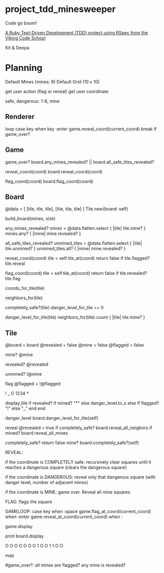 # project_tdd_minesweeper
Code go boom!

[A Ruby Test-Driven Development (TDD) project using RSpec from the Viking Code School](http://www.vikingcodeschool.com)

Kit & Deepa

# Planning

Default Mines (mines: 9)
Default Grid (10 x 10)

get user action (flag or reveal)
get user coordinate

safe, dangerous: 1-8, mine

## Renderer
  loop
    case key
    when key :enter
      game.reveal_coord(current_coord)
    break if game_over?

## Game
  game_over?
    board.any_mines_revealed? ||
    board.all_safe_tiles_revealed?

  reveal_coord(coord)
    board.reveal_coord(coord)

  flag_coord(coord)
     board.flag_coord(coord)

## Board
  @data = [ [tile, tile, tile], [tile, tile, tile] ]
  Tile.new(board: self)

  build_board(mines, size)

  any_mines_revealed?
    mines = @data.flatten.select { |tile| tile.mine? }
    mines.any? { |mine| mine.revealed? }

  all_safe_tiles_revealed?
    unmined_tiles = @data.flatten.select { |tile| tile.unmined? }
    unmined_tiles.all? { |mine| mine.revealed? }

  reveal_coord(coord)
   tile = self.tile_at(coord)
   return false if tile.flagged?
   tile.reveal

  flag_coord(coord)
   tile = self.tile_at(coord)
   return false if tile.revealed?
   tile.flag

  coords_for_tile(tile)

  neighbors_for(tile)

  completely_safe?(tile)
    danger_level_for_tile == 0

  danger_level_for_tile(tile)
    neighbors_for(tile).count { |tile| tile.mine? }


## Tile
  @board = board
  @revealed = false
  @mine = false
  @flagged = false

  mine?
    @mine

  revealed?
    @revealed

  unmined?
    !@mine

  flag
    @flagged = !@flagged

! _     O 1234 *

  display_tile
    if revealed?
      if mined?
        "*"
      else
        danger_level.to_s
    else
      if flagged?
        "!"
      else
        "_"
      end
    end

  danger_level
    board.danger_level_for_tile(self)

  reveal
    @revealed = true
    if completely_safe?
      board.reveal_all_neigbors
    if mined?
      board.reveal_all_mines

  completely_safe?
    return false mine?
    board.completely_safe?(self)

REVEAL:

  if the coordinate is COMPLETELY safe:
    recursively clear squares until it reaches a dangerous square (clears the dangerous square)

  if the coordinate is DANGEROUS:
    reveal only that dangerous square (with danger level, number of adjacent mines)

  if the coordinate is MINE:
    game over. Reveal all mine squares


FLAG:
  flags the square

GAMELOOP: case key
  when :space
    game.flag_at_coord(current_coord)
  when :enter
    game.reveal_at_coord(current_coord)
  when :

  game.display

  print
board.display

O O O O O O O
1 O O 1 1 O O

map

#game_over?:
  all mines are flagged?
  any mine is revealed?
